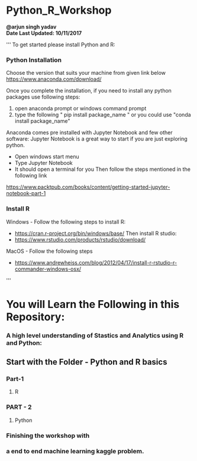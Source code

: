# Python_R_Workshop
**@arjun singh yadav**<br />
**Date Last Updated: 10/11/2017**

'''
To get started please install Python and R:
### Python Installation
Choose the version that suits your machine from given link below
https://www.anaconda.com/download/

Once you complete the installation, if you need to install any python packages use following steps:
1) open anaconda prompt or windows command prompt
2) type the following " pip install package_name " or you could use "conda install package_name"
  
Anaconda comes pre installed with Jupyter Notebook and few other software:
Jupyter Notebook is a great way to start if you are just exploring python.
- Open windows start menu
- Type Jupyter Notebook
- It should open a terminal for you
Then follow the steps mentioned in the following link

https://www.packtpub.com/books/content/getting-started-jupyter-notebook-part-1

### Install R

Windows - Follow the following steps to install R:
- https://cran.r-project.org/bin/windows/base/
Then install R studio:
- https://www.rstudio.com/products/rstudio/download/

MacOS - Follow the following steps 
- https://www.andrewheiss.com/blog/2012/04/17/install-r-rstudio-r-commander-windows-osx/

'''
# You will Learn the Following in this Repository:

### A high level understanding of Stastics and Analytics using R and Python:

## Start with the Folder - Python and R basics

### Part-1
1) R
### PART - 2
1) Python
  
### Finishing the workshop with
### a end to end machine learning kaggle problem.



